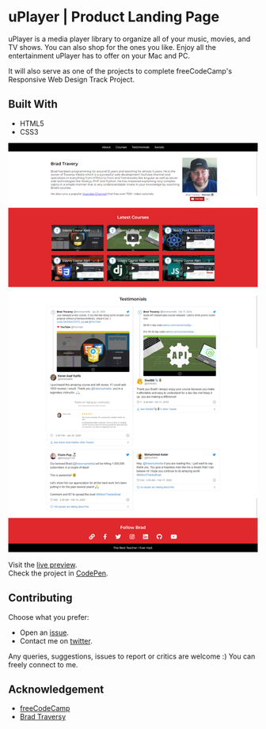 # uPlayer | Product Landing Page

uPlayer is a media player library to organize all of your music, movies, and TV shows. You can also shop for the ones you like. Enjoy all the entertainment uPlayer has to offer on your Mac and PC.

It will also serve as one of the projects to complete freeCodeCamp's Responsive Web Design Track Project.


## Built With

- HTML5
- CSS3

[![uPlayer Screenshot](img/screenshot.png "uPlayer Screenshot")](https://genesisgabiola.github.io/uplayer/)

Visit the [live preview](https://genesisgabiola.github.io/uplayer/).  
Check the project in [CodePen](https://codepen.io/genesisgabiola/full/bGdvBLV).


## Contributing

Choose what you prefer:

- Open an [issue](https://github.com/genesisgabiolauplayer/issues).
- Contact me on [twitter](http://twitter.com/genesisgabiola).

Any queries, suggestions, issues to report or critics are welcome :) You can freely connect to me.


## Acknowledgement

- [freeCodeCamp](https://www.freecodecamp.org/)
- [Brad Traversy](http://traversymedia.com/)
